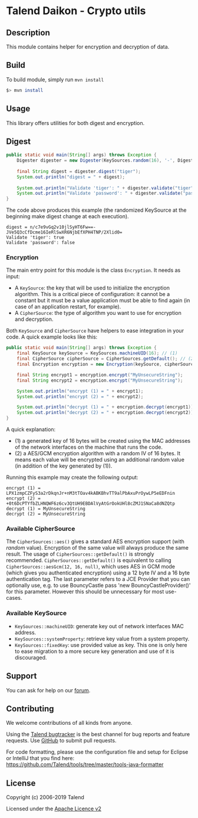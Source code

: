 # Talend Daikon - Crypto utils

## Description

This module contains helper for encryption and decryption of data.

## Build

To build module, simply run `mvn install`

```bash
$> mvn install
```

## Usage

This library offers utilities for both digest and encryption.

## Digest

```java
public static void main(String[] args) throws Exception {
    Digester digester = new Digester(KeySources.random(16), '-', DigestSources.pbkDf2());
    
    final String digest = digester.digest("tiger");
    System.out.println("digest = " + digest);
    
    System.out.println("Validate 'tiger': " + digester.validate("tiger", digest));
    System.out.println("Validate 'password': " + digester.validate("password", digest));
}
```

The code above produces this example (the randomized KeySource at the beginning make digest change at each execution).

```text
digest = n/c7e9vGq2v10jlSyHT6Fw==-JVe5Q3cCfDcme16IeRlSwXR6NjbEfXPH4TNP/2Xlid0=
Validate 'tiger': true
Validate 'password': false
```

### Encryption

The main entry point for this module is the class `Encryption`. It needs as input:

* A `KeySource`: the key that will be used to initialize the encryption algorithm. This is a critical piece of configuration: it cannot be a constant but it must be a value application must be able to find again (in case of an application restart, for example).
* A `CipherSource`: the type of algorithm you want to use for encryption and decryption.

Both `KeySource` and `CipherSource` have helpers to ease integration in your code. A quick example looks like this:

```java
public static void main(String[] args) throws Exception {
    final KeySource keySource = KeySources.machineUID(16); // (1)
    final CipherSource cipherSource = CipherSources.getDefault(); // (2) 
    final Encryption encryption = new Encryption(keySource, cipherSource);

    final String encrypt1 = encryption.encrypt("MyUnsecureString");
    final String encrypt2 = encryption.encrypt("MyUnsecureString");

    System.out.println("encrypt (1) = " + encrypt1);
    System.out.println("encrypt (2) = " + encrypt2);

    System.out.println("decrypt (1) = " + encryption.decrypt(encrypt1));
    System.out.println("decrypt (2) = " + encryption.decrypt(encrypt2));
}
```

A quick explanation: 
* (1) a generated key of 16 bytes will be created using the MAC addresses of the network interfaces on the machine that runs the code.
* (2) a AES/GCM encryption algorithm with a random IV of 16 bytes. It means each value will be encrypted using an additional random value (in addition of the key generated by (1)).

Running this example may create the following output:

```text
encrypt (1) = LPX1zmpCZFyS3a2rDkqnJr+nM3tTOav4kABKBhvTT9alPbAxuPrOywLP5eEDFnin
encrypt (2) = +0t6DcPTYfbZLHNQWF6z6cv3QtUH9EBDAlVyAtGrOokUHl8cZMJ1SNaCa8dNZQtp
decrypt (1) = MyUnsecureString
decrypt (2) = MyUnsecureString
```

### Available CipherSource

The `CipherSources::aes()` gives a standard AES encryption support (with *random* value). Encryption of the same value will always produce the same result.
The usage of `CipherSources::getDefault()` is strongly recommended. `CipherSources::getDefault()` is equivalent to calling `CipherSources::aesGcm(12, 16, null)`, which uses AES in GCM mode (which gives you authenticated encryption) using a 12 byte IV and a 16 byte authentication tag. The last parameter refers to a JCE
Provider that you can optionally use, e.g. to use BouncyCastle pass 'new BouncyCastleProvider()' for this parameter. However this should be unnecessary for
most use-cases.

### Available KeySource

* `KeySources::machineUID`: generate key out of network interfaces MAC address.
* `KeySources::systemProperty`: retrieve key value from a system property.
* `KeySources::fixedKey`: use provided value as key. This one is only here to ease migration to a more secure key generation and use of it is discouraged.

## Support

You can ask for help on our [forum](https://community.talend.com/).


## Contributing

We welcome contributions of all kinds from anyone.

Using the [Talend bugtracker](https://jira.talendforge.org/projects/TDKN) is the best channel for bug reports and feature requests. Use [GitHub](https://github.com/Talend/daikon) to submit pull requests.

For code formatting, please use the configuration file and setup for Eclipse or IntelliJ that you find here: https://github.com/Talend/tools/tree/master/tools-java-formatter


## License

Copyright (c) 2006-2019 Talend

Licensed under the [Apache Licence v2](https://www.apache.org/licenses/LICENSE-2.0.txt)
